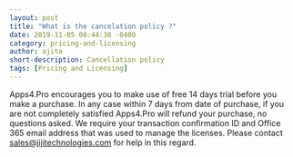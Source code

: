 ```yaml
---
layout: post
title: "What is the cancelation policy ?"
date: 2019-11-05 08:44:38 -0400
category: pricing-and-licensing
author: ajita
short-description: Cancellation policy
tags: [Pricing and Licensing]
---
```

Apps4.Pro encourages you to make use of free 14 days trial before you make a purchase. In any case within 7 days from date of purchase, if you are not completely satisfied Apps4.Pro will refund your purchase, no questions asked. We require your transaction confirmation ID and Office 365 email address that was used to manage the licenses. Please contact sales@jijitechnologies.com for help in this regard. 